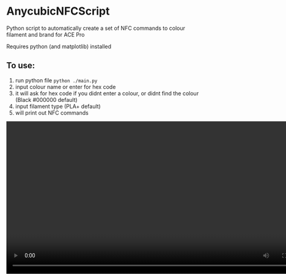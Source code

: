 # AnycubicNFCScript

Python script to automatically create a set of NFC commands to colour filament and brand for ACE Pro 

Requires python (and matplotlib) installed

## To use:

1. run python file `python ./main.py`
2. input colour name or enter for hex code
3. it will ask for hex code if you didnt enter a colour, or didnt find the colour (Black #000000 default)
4. input filament type (PLA+ default)
5. will print out NFC commands
 
<video src="Tutorial/2025-01-26 10-58-44.webm" width="800px">
 
## To write:

1. open relevant NFC writing tool (I used NFC tools pro)
2. go to other -> advanced NFC commands


<img src="Tutorial/Screenshot_20250126_110040_NFC%20Tools.jpg" width="200px"/>

3. Paste into box
<img src="Tutorial/Screenshot_20250126_110055_NFC Tools.jpg" width="200px"/>

4. place NFC tag under phone and confirm it detects it

<img src="Tutorial/20250126_110130.jpg" height="300px"/>

<img src="Tutorial/20250126_110137.jpg" height="300px"/>

5. send command

 <img src="Tutorial/Screenshot_20250126_110143_NFC Tools.jpg" width="200px"/>

 * note: it may not show this option if there is too much text, if so you can cut half of the commands out AFTER a comma (,) and paste it as a seperate command

<img src="Tutorial/Screenshot_20250126_110105_NFC Tools.jpg" width="200px"/>
<img src="Tutorial/Screenshot_20250126_110118_NFC Tools.jpg" width="200px"/>

after:

<img src="Tutorial/Screenshot_20250126_110156_NFC Tools.jpg" width="200px"/>
<img src="Tutorial/Screenshot_20250126_110206_NFC Tools.jpg" width="200px"/>

7. attach to filament roll and confirm it works!


### NOTICE: I have tested this by myself using NTAG215 tags and have success, i am not responsible for any damages this causes to you or your equipment.
